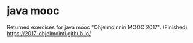 # java mooc
Returned exercises for java mooc "Ohjelmoinnin MOOC 2017". (Finished)
https://2017-ohjelmointi.github.io/